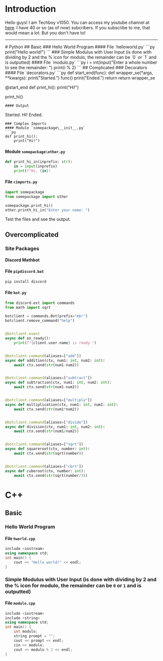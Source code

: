 # Introduction
Hello guys! I am Techboy v1050. You can access my youtube channel at [here](https://www.youtube.com/channel/UCzbYYyFvd5lXhEK_EdnPkTw). I have 40 or so (as of now) subcribers.
If you subscribe to me, that would mean a lot. But you don't have to!
<hr>
# Python
## Basic
### Hello World Program
#### File `helloworld.py`
```py
print("Hello world!")
```
### Simple Modulus with User Input (is done with dividing by 2 and the % icon for modulo, the remainder can be `0` or `1` and is outputted)
#### File `modulo.py`
```py
i = int(input("Enter a whole number to see the remainder: ")
print(i % 2)
```
## Complicated
### Decorators
#### File `decorators.py`
```py
def start_end(func):
	def wrapper_se(*args, **kwargs):
		print("Started.")
		func()
		print("Ended.")
		return
	return wrapper_se


@start_end
def print_hi():
	print("Hi!")


print_hi()
```
#### Output
```
Started.
Hi!
Ended.
```
### Complex Imports
#### Module `somepackage\__init__.py`
```py
def print_hi():
	print("Hi!")
```
#### Module `somepackage\other.py`
```py
def print_hi_in(inprefix: str):
	in = input(inprefix)
	print(f"Hi, {in}!
```
#### File `cimports.py`
```py
import somepackage
from somepackage import other

somepackage.print_hi()
other.printh_hi_in("Enter your name: ")
```
Test the files and see the output.
## Overcomplicated
### Site Packages
#### Discord Mathbot
#### File `pipdiscord.bat`
```bat
pip install discord
```
#### File `bot.py`
```py
from discord.ext import commands
from math import sqrt

botclient = commands.Bot(prefix="mb!")
botclient.remove_command("help")


@botclient.event
async def on_ready():
	print(f"{client.user.name} is ready.")


@botclient.command(aliases=["add"])
async def addition(ctx, num1: int, num2: int):
	await ctx.send(str(num1-num2))


@botclient.command(aliases=["subtract"])
async def subtraction(ctx, num1: int, num2: int):
	await ctx.send(str(num1-num2))


@botclient.command(aliases=["multiply"])
async def multiplication(ctx, num1: int, num2: int):
	await ctx.send(str(num1*num2))


@botclient.command(aliases=["divide"])
async def division(ctx, num1: int, num2: int):
	await ctx.send(str(num1/num2))


@botclient.command(aliases=["sqrt"])
async def squareroot(ctx, number: int):
	await ctx.send(str(sqrt(number))


@botclient.command(aliases=["cbrt"])
async def cuberoot(ctx, number: int):
	await ctx.send(str(sqrt(number/3))

```
# C++
## Basic
### Hello World Program
#### File `hworld.cpp`
```cpp
include <iostream>
using namespace std;
int main() {
	cout << "Hello world!" << endl;
}
```
### Simple Modulus with User Input (is done with dividing by 2 and the % icon for modulo, the remainder can be `0` or `1` and is outputted)
#### File `modulo.cpp`
```cpp
include <iostream>
include <string>
using namespace std;
int main() {
	int modulo;
	string prompt = "";
	cout << prompt << endl;
	cin >> modulo;
	cout << modulo % 2 << endl; 
}
```
